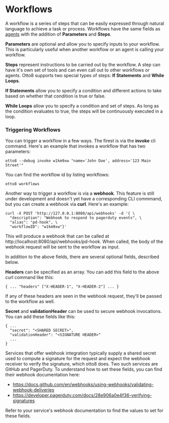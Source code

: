 # Workflows

A workflow is a series of steps that can be easily expressed through natural language to achieve a task or process. Workflows have the same fields as [agents](agents) with the addition of **Parameters** and **Steps**.

**Parameters** are optional and allow you to specify inputs to your workflow. This is particularly useful when another workflow or an agent is calling your workflow.

**Steps** represent instructions to be carried out by the workflow. A step can have it's own set of tools and can even call out to other workflows or agents. Otto8 supports two special types of steps: **If Statements** and **While Loops**.

**If Statements** allow you to specify a condition and different actions to take based on whether that condition is true or false.

**While Loops** allow you to specify a condition and set of steps. As long as the condition evaluates to true, the steps will be continuously executed in a loop. 

### Triggering Workflows

You can trigger a workflow in a few ways. The firest is via the **invoke** cli command. Here's an example that invokes a workflow that has two parameters:
```
otto8 --debug invoke w1km9xw "name='John Doe', address='123 Main Street'"
```
You can find the workflow id by listing workflows:
```
otto8 workflows
```

Another way to trigger a workflow is via a **webhook**. This feature is still under development and doesn't yet have a corresponding CLI commmand, but you can create a webhook via **curl**. Here's an example:
```
curl -X POST 'http://127.0.0.1:8080/api/webhooks' -d '{ \
  "description": "Webhook to respond to pagerduty events", \
  "alias": "pd-hook", \
  "workflowID": "w1km9xw"}'
```
This will produce a webhook that can be called at http://localhost:8080/api/webhooks/pd-hook. When called, the body of the webhook request will be sent to the workflow as input.

In addition to the above fields, there are several optional fields, described below.

**Headers** can be specified as an array. You can add this field to the above curl command like this:
```
{ ... "headers" ["X-HEADER-1", "X-HEADER-2"] ... }
```
If any of these headers are seen in the webhook request, they'll be passed to the workflow as well.

**Secret** and **validationHeader** can be used to secure webhook invocations. You can add these fields like this:
```
{ ...
  "secret": "<SHARED SECRET>",
  "validationHeader": "<SIGNATURE HEADER>"
  ...
}
```

Services that offer webhook integration typically supply a shared secret used to compute a signature for the request and expect the webhook receiver to verify the signature, which otto8 does. Two such services are GitHub and PagerDuty. To understand how to set these fields, you can find their webhook documentation here:

- https://docs.github.com/en/webhooks/using-webhooks/validating-webhook-deliveries
- https://developer.pagerduty.com/docs/28e906a0e4f36-verifying-signatures

Refer to your service's webhook documentation to find the values to set for these fields.


